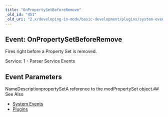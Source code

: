 ```yaml
---
title: "OnPropertySetBeforeRemove"
_old_id: "451"
_old_uri: "2.x/developing-in-modx/basic-development/plugins/system-events/onpropertysetbeforeremove"
---
```


## Event: OnPropertySetBeforeRemove

Fires right before a Property Set is removed.

Service: 1 - Parser Service Events

## Event Parameters

NameDescriptionpropertySetA reference to the modPropertySet object.## See Also

- [System Events](developing-in-modx/basic-development/plugins/system-events "System Events")
- [Plugins](developing-in-modx/basic-development/plugins "Plugins")